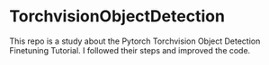 # TorchvisionObjectDetection
This repo is a study about the Pytorch Torchvision Object Detection Finetuning Tutorial. I followed their steps and improved the code. 
